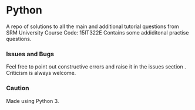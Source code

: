 # Python

A repo of solutions to all the main and additional tutorial questions from SRM University Course Code: 15IT322E
Contains some addiditonal practise questions.

### Issues and Bugs

Feel free to point out constructive errors and raise it in the issues section . Criticism is always welcome.

### Caution

Made using Python 3.
